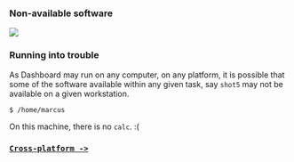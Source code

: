 ### Non-available software

![](https://dl.dropbox.com/s/lhz9qa3qlmmheue/videoplaceholder.png)

### Running into trouble

As Dashboard may run on any computer, on any platform, it is possible that some of the software available within any given task, say `shot5` may not be available on a given workstation.

```
$ /home/marcus
```

On this machine, there is no `calc`. :(

### [`Cross-platform ->`](../cross-platform)